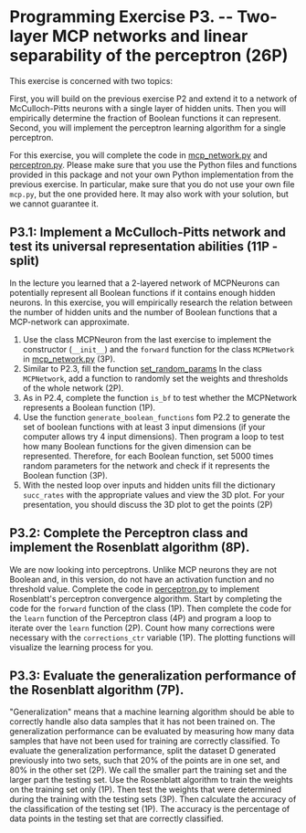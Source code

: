 # Programming Exercise P3. -- Two-layer MCP networks and linear separability of the perceptron (26P)
This exercise is concerned with two topics:

First, you will build on the previous exercise P2 and extend it to a network of McCulloch-Pitts neurons with a single layer of hidden units. Then you will empirically determine the fraction of Boolean functions it can represent. 
Second, you will implement the perceptron learning algorithm for a single perceptron. 

For this exercise, you will complete the code in [mcp_network.py](mcp_network.py) and [perceptron.py](perceptron.py). Please make sure that you use the Python files and functions provided in this package and not your own Python implementation from the previous exercise. In particular, make sure that you do not use your own file `mcp.py`, but the one provided here. It may also work with your solution, but we cannot guarantee it.   

## P3.1: Implement a McCulloch-Pitts network and test its universal representation abilities (11P - split) 
In the lecture you learned that a 2-layered network of MCPNeurons can potentially represent all Boolean functions if it contains enough hidden neurons. In this exercise, you will empirically research the relation between the number of hidden units and the number of Boolean functions that a MCP-network can approximate. 
1. Use the class MCPNeuron from the last exercise to implement the constructor (`__init__`) and the `forward` function for the class `MCPNetwork` in [mcp_network.py](mcp_network.py) (3P).
2. Similar to P2.3, fill the function  [set_random_params](mcp_network.py) In the class `MCPNetwork`, add a function to randomly set the weights and thresholds of the whole network (2P). 
3. As in P2.4, complete the function `is_bf` to test whether the MCPNetwork represents a Boolean function (1P).
4. Use the function `generate_boolean_functions` fom P2.2 to generate the set of boolean functions with at least 3 input dimensions (if your computer allows try 4 input dimensions). Then program a loop to test how many Boolean functions for the given dimension can be represented. Therefore, for each Boolean function, set 5000 times random parameters for the network and check if it represents the Boolean function (3P).
5. With the nested loop over inputs and hidden units fill the dictionary `succ_rates` with the appropriate values and view the 3D plot. For your presentation, you should discuss the 3D plot to get the points (2P)

## P3.2: Complete the Perceptron class and implement the Rosenblatt algorithm (8P).
We are now looking into perceptrons. Unlike MCP neurons they are not Boolean and, in this version, do not have an activation function and no threshold value. Complete the code in [perceptron.py](perceptron.py) to implement Rosenblatt's perceptron convergence algorithm.  Start by completing the code for the  `forward` function of the class (1P).
Then complete the code for the `learn` function of the Perceptron class (4P) and program a loop to iterate over the `learn` function (2P). Count how many corrections were necessary with the `corrections_ctr` variable (1P). The plotting functions will visualize the learning process for you.   

## P3.3: Evaluate the generalization performance of the Rosenblatt algorithm (7P).
"Generalization" means that a machine learning algorithm should be able to correctly handle also data samples that it has not been trained on. 
The generalization performance can be evaluated by measuring how many data samples that have not been used for training are correctly classified.
To evaluate the generalization performance, split the dataset D generated previously into two sets, such that 20% of the points are in one set, and 80% in the other set (2P). We call the smaller part the training set and the larger part the testing set. Use the Rosenblatt algorithm to train the weights on the training set only (1P). Then test the weights that were determined during the training with the testing sets (3P). Then calculate the accuracy of the classification of the testing set (1P). The accuracy is the percentage of data points in the testing set that are correctly classified.  


